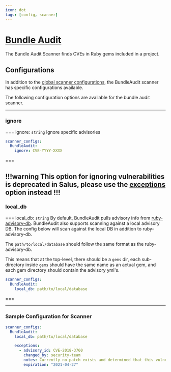 ```yaml
---
icon: dot
tags: [config, scanner]
---
```

# [Bundle Audit](https://github.com/rubysec/bundler-audit)

The Bundle Audit Scanner finds CVEs in Ruby gems included in a project.

## Configurations
In addition to the [global scanner configurations](/configuration/scanners/), the BundleAudit scanner has specific configurations available. 

The following configuration options are available for the bundle audit scanner.

---
### ignore
=== ignore: `string`
Ignore specific advisories
```yml
scanner_configs:
  BundleAudit:
    ignore: CVE-YYYY-XXXX
```
===


!!!warning
This option for ignoring vulnerabilities is deprecated in Salus, please use the [exceptions](/configuration/scanners/#exceptions) option instead
!!!
---

### local_db
=== local_db: `string`
By default, BundleAudit pulls advisory info from [ruby-advisory-db](https://github.com/rubysec/ruby-advisory-db).
BundleAudit also supports scanning against a local advisory DB.  The config below will scan against the local DB in addition to ruby-advisory-db.

The `path/to/local/database` should follow the same format as the ruby-advisory-db.

This means that at the top-level, there should be a `gems` dir, each sub-directory inside `gems` should have the same name as an actual gem,
and each gem directory should contain the advisory yml's.
```yaml Configuring Local Advisory Database
scanner_configs:
  BundleAudit:
    local_db: path/to/local/database
```
===

---

### Sample Configuration for Scanner
```yaml salus.yml
scanner_configs:
  BundleAudit:
    local_db: path/to/local/database

    exceptions:
      - advisory_id: CVE-2018-3760
        changed_by: security-team
        notes: Currently no patch exists and determined that this vulnerability is not exploitable.
        expiration: "2021-04-27"
```